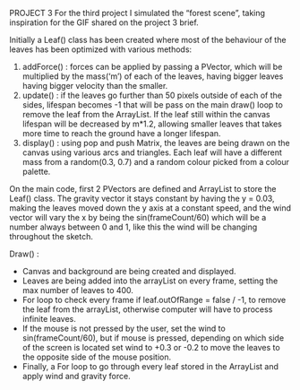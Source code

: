 PROJECT 3
For the third project I simulated the “forest scene”, taking inspiration for the GIF shared on the project 3 brief. 

Initially a Leaf() class has been created where most of the behaviour of the leaves has been optimized with various methods:

1.	addForce() : forces can be applied by passing a PVector, which will be multiplied by the mass(‘m’) of each of the leaves, having bigger leaves having bigger velocity than the smaller.
2.	update() : if the leaves go further than 50 pixels outside of each of the sides, lifespan becomes -1 that will be pass on the main draw() loop to remove the leaf from the ArrayList. If the leaf still within the canvas lifespan will be decreased by m*1.2, allowing smaller leaves that takes more time to reach the ground have a longer lifespan.
3.	display() : using pop and push Matrix, the leaves are being drawn on the canvas using various arcs and triangles.
Each leaf will have a different mass from a random(0.3, 0.7) and a random colour picked from a colour palette.

On the main code, first 2 PVectors are defined and ArrayList to store the Leaf() class. The gravity vector it stays constant by having the y = 0.03, making the leaves moved down the y axis at a constant speed, and the wind vector will vary the x by being the sin(frameCount/60) which will be a number always between 0 and 1, like this the wind will be changing throughout the sketch.



Draw() :
-	Canvas and background are being created and displayed.
-	Leaves are being added into the arrayList on every frame, setting the max number of leaves to 400. 
-	For loop to check every frame if leaf.outOfRange = false / -1, to remove the leaf from the arrayList, otherwise computer will have to process infinite leaves.
-	If the mouse is not pressed by the user, set the wind to sin(frameCount/60), but if mouse is pressed, depending on which side of the screen is located set wind to +0.3 or -0.2 to move the leaves to the opposite side of the mouse position.
-	Finally, a For loop to go through every leaf stored in the ArrayList and apply wind and gravity force.
